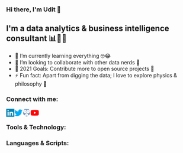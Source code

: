 ### Hi there, I'm Udit 👋

## I'm a data analytics & business intelligence consultant 📊👨‍💻

- 🌱 I’m currently learning everything 🤓😂
- 💞️ I’m looking to collaborate with other data nerds 🤩
- 🥅 2021 Goals: Contribute more to open source projects 🎯
- ⚡ Fun fact: Apart from digging the data; I love to explore physics & philosophy 🌌

### Connect with me:

[<img align="left" alt="Udit | LinkedIn" width="22px" src="Images/SocialMedia/LinkedIn.svg"/>][linkedin]
[<img align="left" alt="Udit | Twitter" width="22px" src="Images/SocialMedia/Twitter.svg"/>][twitter]
[<img align="left" alt="Udit | Data.World" width="22px" src="Images/SocialMedia/DataWorld.svg"/>][data.world]
[<img align="left" alt="Udit | YouTube" width="22px" src="Images/SocialMedia/YouTube.svg"/>][youtube]

<br />

### Tools & Technology:

### Languages & Scripts:

[linkedin]: https://www.linkedin.com/in/uditkumarchatterjee/
[twitter]: https://twitter.com/quantumudit
[data.world]: https://data.world/dataman-udit
[youtube]: https://www.youtube.com/channel/UCKS7gum4_d3zFOFgdL2uLdA
